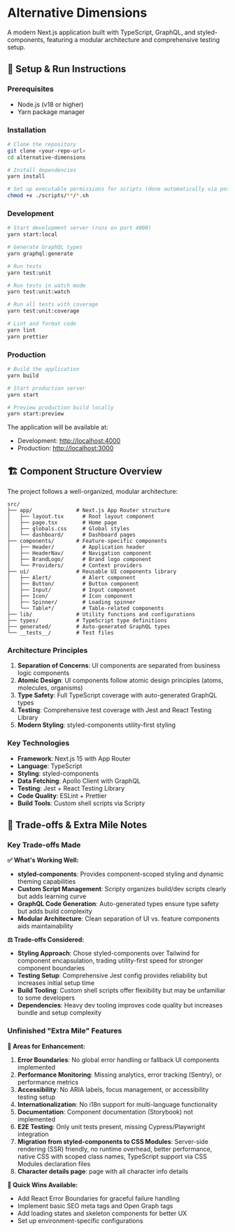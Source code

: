 # Alternative Dimensions

A modern Next.js application built with TypeScript, GraphQL, and styled-components, featuring a modular architecture and comprehensive testing setup.

## 🚀 Setup & Run Instructions

### Prerequisites

- Node.js (v18 or higher)
- Yarn package manager

### Installation

```bash
# Clone the repository
git clone <your-repo-url>
cd alternative-dimensions

# Install dependencies
yarn install

# Set up executable permissions for scripts (done automatically via postinstall)
chmod +x ./scripts/**/*.sh
```

### Development

```bash
# Start development server (runs on port 4000)
yarn start:local

# Generate GraphQL types
yarn graphql:generate

# Run tests
yarn test:unit

# Run tests in watch mode
yarn test:unit:watch

# Run all tests with coverage
yarn test:unit:coverage

# Lint and format code
yarn lint
yarn prettier
```

### Production

```bash
# Build the application
yarn build

# Start production server
yarn start

# Preview production build locally
yarn start:preview
```

The application will be available at:

- Development: [http://localhost:4000](http://localhost:4000)
- Production: [http://localhost:3000](http://localhost:3000)

## 🏗️ Component Structure Overview

The project follows a well-organized, modular architecture:

```
src/
├── app/              # Next.js App Router structure
│   ├── layout.tsx      # Root layout component
│   ├── page.tsx        # Home page
│   ├── globals.css     # Global styles
│   └── dashboard/      # Dashboard pages
├── components/       # Feature-specific components
│   ├── Header/         # Application header
│   ├── HeaderNav/      # Navigation component
│   ├── BrandLogo/      # Brand logo component
│   └── Providers/      # Context providers
├── ui/               # Reusable UI components library
│   ├── Alert/          # Alert component
│   ├── Button/         # Button component
│   ├── Input/          # Input component
│   ├── Icon/           # Icon component
│   ├── Spinner/        # Loading spinner
│   └── Table*/         # Table-related components
├── lib/              # Utility functions and configurations
├── types/            # TypeScript type definitions
├── generated/        # Auto-generated GraphQL types
└── __tests__/        # Test files
```

### Architecture Principles

1. **Separation of Concerns**: UI components are separated from business logic components
2. **Atomic Design**: UI components follow atomic design principles (atoms, molecules, organisms)
3. **Type Safety**: Full TypeScript coverage with auto-generated GraphQL types
4. **Testing**: Comprehensive test coverage with Jest and React Testing Library
5. **Modern Styling**: styled-components utility-first styling

### Key Technologies

- **Framework**: Next.js 15 with App Router
- **Language**: TypeScript
- **Styling**: styled-components
- **Data Fetching**: Apollo Client with GraphQL
- **Testing**: Jest + React Testing Library
- **Code Quality**: ESLint + Prettier
- **Build Tools**: Custom shell scripts via Scripty

## 📝 Trade-offs & Extra Mile Notes

### Key Trade-offs Made

**✅ What's Working Well:**

- **styled-components**: Provides component-scoped styling and dynamic theming capabilities
- **Custom Script Management**: Scripty organizes build/dev scripts clearly but adds learning curve
- **GraphQL Code Generation**: Auto-generated types ensure type safety but adds build complexity
- **Modular Architecture**: Clean separation of UI vs. feature components aids maintainability

**⚖️ Trade-offs Considered:**

- **Styling Approach**: Chose styled-components over Tailwind for component encapsulation, trading utility-first speed for stronger component boundaries
- **Testing Setup**: Comprehensive Jest config provides reliability but increases initial setup time
- **Build Tooling**: Custom shell scripts offer flexibility but may be unfamiliar to some developers
- **Dependencies**: Heavy dev tooling improves code quality but increases bundle and setup complexity

### Unfinished "Extra Mile" Features

**🚧 Areas for Enhancement:**

1. **Error Boundaries**: No global error handling or fallback UI components implemented
2. **Performance Monitoring**: Missing analytics, error tracking (Sentry), or performance metrics
3. **Accessibility**: No ARIA labels, focus management, or accessibility testing setup
4. **Internationalization**: No i18n support for multi-language functionality
5. **Documentation**: Component documentation (Storybook) not implemented
6. **E2E Testing**: Only unit tests present, missing Cypress/Playwright integration
7. **Migration from styled-components to CSS Modules**: Server-side rendering (SSR) friendly, no runtime overhead, better performance, native CSS with scoped class names, TypeScript support via CSS Modules declaration files
8. **Character details page**: page with all character info details

**🎯 Quick Wins Available:**

- Add React Error Boundaries for graceful failure handling
- Implement basic SEO meta tags and Open Graph tags
- Add loading states and skeleton components for better UX
- Set up environment-specific configurations
